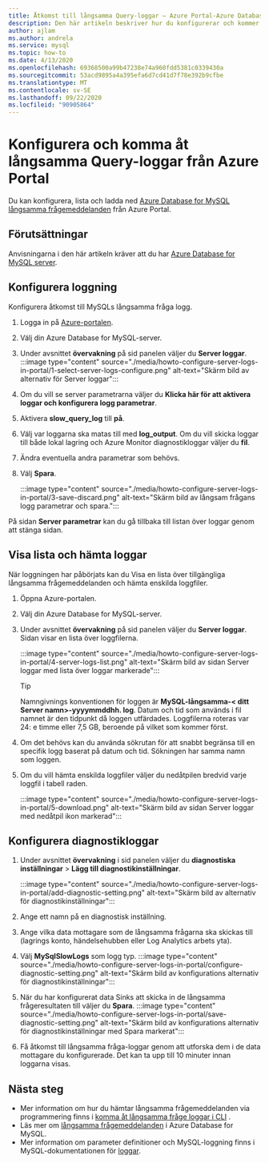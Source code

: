 ```yaml
---
title: Åtkomst till långsamma Query-loggar – Azure Portal-Azure Database for MySQL
description: Den här artikeln beskriver hur du konfigurerar och kommer åt långsamma loggar i Azure Database for MySQL från Azure Portal.
author: ajlam
ms.author: andrela
ms.service: mysql
ms.topic: how-to
ms.date: 4/13/2020
ms.openlocfilehash: 69368500a99b47238e74a960fdd5381c0339430a
ms.sourcegitcommit: 53acd9895a4a395efa6d7cd41d7f78e392b9cfbe
ms.translationtype: MT
ms.contentlocale: sv-SE
ms.lasthandoff: 09/22/2020
ms.locfileid: "90905864"
---
```

# <a name="configure-and-access-slow-query-logs-from-the-azure-portal"></a>Konfigurera och komma åt långsamma Query-loggar från Azure Portal

Du kan konfigurera, lista och ladda ned [Azure Database for MySQL långsamma frågemeddelanden](concepts-server-logs.md) från Azure Portal.

## <a name="prerequisites"></a>Förutsättningar
Anvisningarna i den här artikeln kräver att du har [Azure Database for MySQL server](quickstart-create-mysql-server-database-using-azure-portal.md).

## <a name="configure-logging"></a>Konfigurera loggning
Konfigurera åtkomst till MySQLs långsamma fråga logg. 

1. Logga in på [Azure-portalen](https://portal.azure.com/).

2. Välj din Azure Database for MySQL-server.

3. Under avsnittet **övervakning** på sid panelen väljer du **Server loggar**. 
   :::image type="content" source="./media/howto-configure-server-logs-in-portal/1-select-server-logs-configure.png" alt-text="Skärm bild av alternativ för Server loggar":::

4. Om du vill se server parametrarna väljer du **Klicka här för att aktivera loggar och konfigurera logg parametrar**.

5. Aktivera **slow_query_log** till **på**.

6. Välj var loggarna ska matas till med **log_output**. Om du vill skicka loggar till både lokal lagring och Azure Monitor diagnostikloggar väljer du **fil**. 

7. Ändra eventuella andra parametrar som behövs. 

8. Välj **Spara**. 

   :::image type="content" source="./media/howto-configure-server-logs-in-portal/3-save-discard.png" alt-text="Skärm bild av långsam frågans logg parametrar och spara.":::

På sidan **Server parametrar** kan du gå tillbaka till listan över loggar genom att stänga sidan.

## <a name="view-list-and-download-logs"></a>Visa lista och hämta loggar
När loggningen har påbörjats kan du Visa en lista över tillgängliga långsamma frågemeddelanden och hämta enskilda loggfiler.

1. Öppna Azure-portalen.

2. Välj din Azure Database for MySQL-server.

3. Under avsnittet **övervakning** på sid panelen väljer du **Server loggar**. Sidan visar en lista över loggfilerna.

   :::image type="content" source="./media/howto-configure-server-logs-in-portal/4-server-logs-list.png" alt-text="Skärm bild av sidan Server loggar med lista över loggar markerade":::

   > [!TIP]
   > Namngivnings konventionen för loggen är **MySQL-långsamma-< ditt Server namn>-yyyymmddhh. log**. Datum och tid som används i fil namnet är den tidpunkt då loggen utfärdades. Loggfilerna roteras var 24: e timme eller 7,5 GB, beroende på vilket som kommer först. 

4. Om det behövs kan du använda sökrutan för att snabbt begränsa till en specifik logg baserat på datum och tid. Sökningen har samma namn som loggen.

5. Om du vill hämta enskilda loggfiler väljer du nedåtpilen bredvid varje loggfil i tabell raden.

   :::image type="content" source="./media/howto-configure-server-logs-in-portal/5-download.png" alt-text="Skärm bild av sidan Server loggar med nedåtpil ikon markerad":::

## <a name="set-up-diagnostic-logs"></a>Konfigurera diagnostikloggar

1. Under avsnittet **övervakning** i sid panelen väljer du **diagnostiska inställningar**  >  **Lägg till diagnostikinställningar**.

   :::image type="content" source="./media/howto-configure-server-logs-in-portal/add-diagnostic-setting.png" alt-text="Skärm bild av alternativ för diagnostikinställningar":::

1. Ange ett namn på en diagnostisk inställning.

1. Ange vilka data mottagare som de långsamma frågarna ska skickas till (lagrings konto, händelsehubben eller Log Analytics arbets yta).

1. Välj **MySqlSlowLogs** som logg typ.
:::image type="content" source="./media/howto-configure-server-logs-in-portal/configure-diagnostic-setting.png" alt-text="Skärm bild av konfigurations alternativ för diagnostikinställningar":::

1. När du har konfigurerat data Sinks att skicka in de långsamma frågeresultaten till väljer du **Spara**.
:::image type="content" source="./media/howto-configure-server-logs-in-portal/save-diagnostic-setting.png" alt-text="Skärm bild av konfigurations alternativ för diagnostikinställningar med Spara markerat":::

1. Få åtkomst till långsamma fråga-loggar genom att utforska dem i de data mottagare du konfigurerade. Det kan ta upp till 10 minuter innan loggarna visas.

## <a name="next-steps"></a>Nästa steg
- Mer information om hur du hämtar långsamma frågemeddelanden via programmering finns i [komma åt långsamma fråge loggar i CLI](howto-configure-server-logs-in-cli.md) .
- Läs mer om [långsamma frågemeddelanden](concepts-server-logs.md) i Azure Database for MySQL.
- Mer information om parameter definitioner och MySQL-loggning finns i MySQL-dokumentationen för [loggar](https://dev.mysql.com/doc/refman/5.7/en/slow-query-log.html).